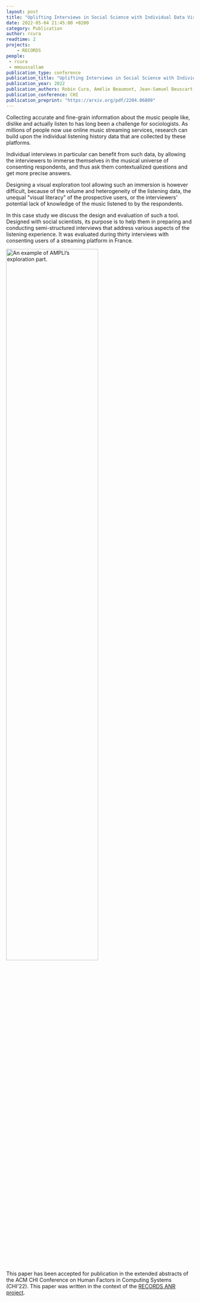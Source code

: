```yaml
---
layout: post
title: "Uplifting Interviews in Social Science with Individual Data Visualization: the case of Music Listening"
date: 2022-05-04 21:45:00 +0200
category: Publication
author: rcura
readtime: 2
projects:
    - RECORDS
people:
 - rcura
 - mmoussallam
publication_type: conference
publication_title: "Uplifting Interviews in Social Science with Individual Data Visualization: the case of Music Listening"
publication_year: 2022
publication_authors: Robin Cura, Amélie Beaumont, Jean-Samuel Beuscart, Samuel Coavoux, Noé Latreille de Fozières, Brenda Le Bigot, Yann Renisio, Manuel Moussallam and Thomas Louail
publication_conference: CHI
publication_preprint: "https://arxiv.org/pdf/2204.06809"
---
```


Collecting accurate and fine-grain information about the music people like, dislike and actually listen to has long been a challenge for sociologists. As millions of people now use online music streaming services, research can build upon the individual listening history data that are collected by these platforms.

Individual interviews in particular can benefit from such data, by allowing the interviewers to immerse themselves in the musical universe of consenting respondents, and thus ask them contextualized questions and get more precise answers.

Designing a visual exploration tool allowing such an immersion is however difficult, because of the volume and heterogeneity of the listening data, the unequal "visual literacy" of the prospective users, or the interviewers' potential lack of knowledge of the music listened to by the respondents.

In this case study we discuss the design and evaluation of such a tool. Designed with social scientists, its purpose is to help them in preparing and conducting semi-structured interviews that address various aspects of the listening experience. It was evaluated during thirty interviews with consenting users of a streaming platform in France. 

<div class="publication-illustration">
    <img
        style="width: 70%;"
        src="{{ '/static/images/publis/cura2022chi/image.png' | prepend: site.url }}"
        alt="An example of AMPLI’s exploration part."/>
</div>

This paper has been accepted for publication in the extended abstracts of the ACM CHI Conference on Human Factors in Computing Systems (CHI'22). This paper was written in the context of the [RECORDS ANR project](https://research.deezer.com/projects/records.html).

